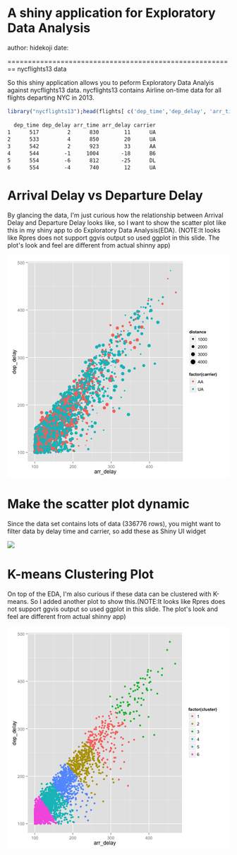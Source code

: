 A shiny application for Exploratory Data Analysis
========================================================
author: hidekoji
date: 


========================================================
nycflights13 data

So this shiny application allows you to peform Exploratory Data Analyis against nycflights13 data.
nycflights13 contains Airline on-time data for all flights departing NYC in 2013. 


```r
library("nycflights13");head(flights[ c('dep_time','dep_delay', 'arr_time', 'arr_delay', 'carrier')])
```

```
  dep_time dep_delay arr_time arr_delay carrier
1      517         2      830        11      UA
2      533         4      850        20      UA
3      542         2      923        33      AA
4      544        -1     1004       -18      B6
5      554        -6      812       -25      DL
6      554        -4      740        12      UA
```

Arrival Delay vs Departure Delay
========================================================
By glancing the data, I'm just curious how the relationship between Arrival Delay and Departure Delay looks like, so I want to show the scatter plot like this in my shiny app to do Exploratory Data Analysis(EDA). (NOTE:It looks like Rpres does not support ggvis output so used ggplot in this slide. The plot's look and feel are different from actual shinny app)



![plot of chunk unnamed-chunk-2](presentation-figure/unnamed-chunk-2-1.png) 


Make the scatter plot dynamic
========================================================
Since the data set contains lots of data (336776 rows), you might want to filter data by delay time and carrier, so add these as Shiny UI widget

<img src="https://farm8.staticflickr.com/7610/16692296918_908ec7cba7_b.jpg" />

K-means Clustering Plot
========================================================
On top of the EDA, I'm also curious if these data can be clustered with K-means. So I added another plot to show this.(NOTE:It looks like Rpres does not support ggvis output so used ggplot in this slide. The plot's look and feel are different from actual shinny app)


![plot of chunk unnamed-chunk-3](presentation-figure/unnamed-chunk-3-1.png) 

